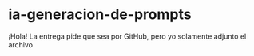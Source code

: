 # ia-generacion-de-prompts
¡Hola! La entrega pide que sea por GitHub, pero yo solamente adjunto el archivo
